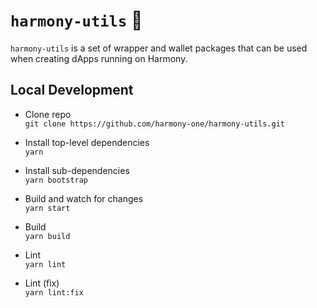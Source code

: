 # `harmony-utils` 🧰

`harmony-utils` is a set of wrapper and wallet packages that can be used when creating dApps running on Harmony.

## Local Development

- Clone repo\
  `git clone https://github.com/harmony-one/harmony-utils.git`

- Install top-level dependencies\
  `yarn`

- Install sub-dependencies\
  `yarn bootstrap`

- Build and watch for changes\
  `yarn start`

- Build \
  `yarn build`

- Lint \
  `yarn lint`

- Lint (fix) \
  `yarn lint:fix`
